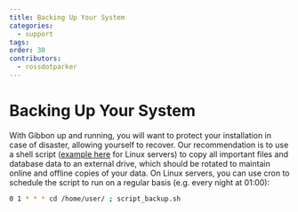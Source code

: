 ```yaml
---
title: Backing Up Your System
categories:
  - support
tags: 
order: 30
contributors:
  - rossdotparker
---
```

# Backing Up Your System

With Gibbon up and running, you will want to protect your installation in case of disaster, allowing yourself to recover. Our recommendation is to use a shell script ([example here](</img/admin/getting-started/script_backup1.sh>) for Linux servers) to copy all important files and database data to an external drive, which should be rotated to maintain online and offline copies of your data. On Linux servers, you can use cron to schedule the script to run on a regular basis (e.g. every night at 01:00):

```sh
0 1 * * * cd /home/user/ ; script_backup.sh
```
